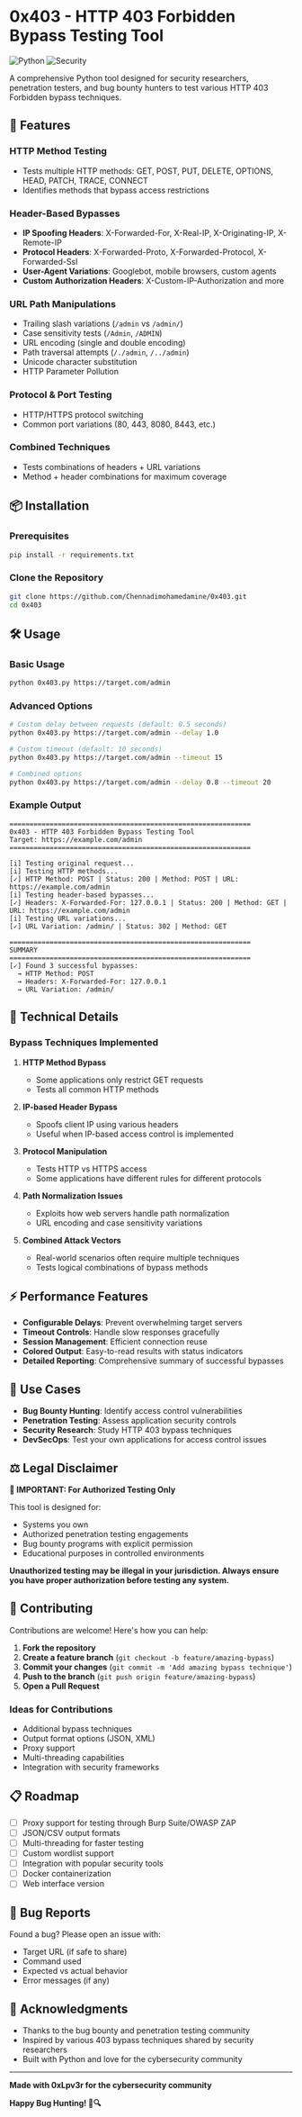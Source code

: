 # 0x403 - HTTP 403 Forbidden Bypass Testing Tool

![Python](https://img.shields.io/badge/python-3.7+-blue.svg)
![Security](https://img.shields.io/badge/security-pentesting-red.svg)

A comprehensive Python tool designed for security researchers, penetration testers, and bug bounty hunters to test various HTTP 403 Forbidden bypass techniques.

## 🚀 Features

### HTTP Method Testing
- Tests multiple HTTP methods: GET, POST, PUT, DELETE, OPTIONS, HEAD, PATCH, TRACE, CONNECT
- Identifies methods that bypass access restrictions

### Header-Based Bypasses
- **IP Spoofing Headers**: X-Forwarded-For, X-Real-IP, X-Originating-IP, X-Remote-IP
- **Protocol Headers**: X-Forwarded-Proto, X-Forwarded-Protocol, X-Forwarded-Ssl
- **User-Agent Variations**: Googlebot, mobile browsers, custom agents
- **Custom Authorization Headers**: X-Custom-IP-Authorization and more

### URL Path Manipulations
- Trailing slash variations (`/admin` vs `/admin/`)
- Case sensitivity tests (`/Admin`, `/ADMIN`)
- URL encoding (single and double encoding)
- Path traversal attempts (`/./admin`, `/../admin`)
- Unicode character substitution
- HTTP Parameter Pollution

### Protocol & Port Testing
- HTTP/HTTPS protocol switching
- Common port variations (80, 443, 8080, 8443, etc.)

### Combined Techniques
- Tests combinations of headers + URL variations
- Method + header combinations for maximum coverage

## 📦 Installation

### Prerequisites
```bash
pip install -r requirements.txt
```

### Clone the Repository
```bash
git clone https://github.com/Chennadimohamedamine/0x403.git
cd 0x403
```

## 🛠️ Usage

### Basic Usage
```bash
python 0x403.py https://target.com/admin
```

### Advanced Options
```bash
# Custom delay between requests (default: 0.5 seconds)
python 0x403.py https://target.com/admin --delay 1.0

# Custom timeout (default: 10 seconds)
python 0x403.py https://target.com/admin --timeout 15

# Combined options
python 0x403.py https://target.com/admin --delay 0.8 --timeout 20
```

### Example Output
```
============================================================
0x403 - HTTP 403 Forbidden Bypass Testing Tool
Target: https://example.com/admin
============================================================

[i] Testing original request...
[i] Testing HTTP methods...
[✓] HTTP Method: POST | Status: 200 | Method: POST | URL: https://example.com/admin
[i] Testing header-based bypasses...
[✓] Headers: X-Forwarded-For: 127.0.0.1 | Status: 200 | Method: GET | URL: https://example.com/admin
[i] Testing URL variations...
[✓] URL Variation: /admin/ | Status: 302 | Method: GET

============================================================
SUMMARY
============================================================
[✓] Found 3 successful bypasses:
  → HTTP Method: POST
  → Headers: X-Forwarded-For: 127.0.0.1
  → URL Variation: /admin/
```

## 🔧 Technical Details

### Bypass Techniques Implemented

1. **HTTP Method Bypass**
   - Some applications only restrict GET requests
   - Tests all common HTTP methods

2. **IP-based Header Bypass**
   - Spoofs client IP using various headers
   - Useful when IP-based access control is implemented

3. **Protocol Manipulation**
   - Tests HTTP vs HTTPS access
   - Some applications have different rules for different protocols

4. **Path Normalization Issues**
   - Exploits how web servers handle path normalization
   - URL encoding and case sensitivity variations

5. **Combined Attack Vectors**
   - Real-world scenarios often require multiple techniques
   - Tests logical combinations of bypass methods

## ⚡ Performance Features

- **Configurable Delays**: Prevent overwhelming target servers
- **Timeout Controls**: Handle slow responses gracefully
- **Session Management**: Efficient connection reuse
- **Colored Output**: Easy-to-read results with status indicators
- **Detailed Reporting**: Comprehensive summary of successful bypasses

## 🎯 Use Cases

- **Bug Bounty Hunting**: Identify access control vulnerabilities
- **Penetration Testing**: Assess application security controls
- **Security Research**: Study HTTP 403 bypass techniques
- **DevSecOps**: Test your own applications for access control issues

## ⚖️ Legal Disclaimer

**🚨 IMPORTANT: For Authorized Testing Only**

This tool is designed for:
- Systems you own
- Authorized penetration testing engagements
- Bug bounty programs with explicit permission
- Educational purposes in controlled environments

**Unauthorized testing may be illegal in your jurisdiction. Always ensure you have proper authorization before testing any system.**

## 🤝 Contributing

Contributions are welcome! Here's how you can help:

1. **Fork the repository**
2. **Create a feature branch** (`git checkout -b feature/amazing-bypass`)
3. **Commit your changes** (`git commit -m 'Add amazing bypass technique'`)
4. **Push to the branch** (`git push origin feature/amazing-bypass`)
5. **Open a Pull Request**

### Ideas for Contributions
- Additional bypass techniques
- Output format options (JSON, XML)
- Proxy support
- Multi-threading capabilities
- Integration with security frameworks

## 📋 Roadmap

- [ ] Proxy support for testing through Burp Suite/OWASP ZAP
- [ ] JSON/CSV output formats
- [ ] Multi-threading for faster testing
- [ ] Custom wordlist support
- [ ] Integration with popular security tools
- [ ] Docker containerization
- [ ] Web interface version

## 🐛 Bug Reports

Found a bug? Please open an issue with:
- Target URL (if safe to share)
- Command used
- Expected vs actual behavior
- Error messages (if any)

## 🙏 Acknowledgments

- Thanks to the bug bounty and penetration testing community
- Inspired by various 403 bypass techniques shared by security researchers
- Built with Python and love for the cybersecurity community

---

**Made with 0xLpv3r for the cybersecurity community**

**Happy Bug Hunting! 🐛🔍**

